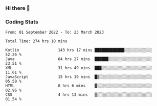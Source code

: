 ### Hi there 👋

<!--
**Girrafeec/girrafeec** is a ✨ _special_ ✨ repository because its `README.md` (this file) appears on your GitHub profile.

Here are some ideas to get you started:

- 🔭 I’m currently working on ...
- 🌱 I’m currently learning ...
- 👯 I’m looking to collaborate on ...
- 🤔 I’m looking for help with ...
- 💬 Ask me about ...
- 📫 How to reach me: ...
- 😄 Pronouns: ...
- ⚡ Fun fact: ...
-->

### Coding Stats
<!--START_SECTION:waka-->

```text
From: 01 September 2022 - To: 23 March 2023

Total Time: 274 hrs 10 mins

Kotlin                 143 hrs 17 mins █████████████░░░░░░░░░░░░   52.26 %
Java                   64 hrs 27 mins  ██████░░░░░░░░░░░░░░░░░░░   23.51 %
XML                    31 hrs 49 mins  ███░░░░░░░░░░░░░░░░░░░░░░   11.61 %
JavaScript             15 hrs 19 mins  █▒░░░░░░░░░░░░░░░░░░░░░░░   05.59 %
HTML                   8 hrs 6 mins    ▓░░░░░░░░░░░░░░░░░░░░░░░░   02.96 %
CSS                    4 hrs 13 mins   ▒░░░░░░░░░░░░░░░░░░░░░░░░   01.54 %
```

<!--END_SECTION:waka-->
